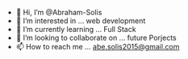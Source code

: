 - 👋 Hi, I’m @Abraham-Solis
- 👀 I’m interested in ... web development
- 🌱 I’m currently learning ... Full Stack
- 💞️ I’m looking to collaborate on ... future Porjects
- 📫 How to reach me ... abe.solis2015@gmail.com

<!---
Abraham-Solis/Abraham-Solis is a ✨ special ✨ repository because its `README.md` (this file) appears on your GitHub profile.
You can click the Preview link to take a look at your changes.
--->
